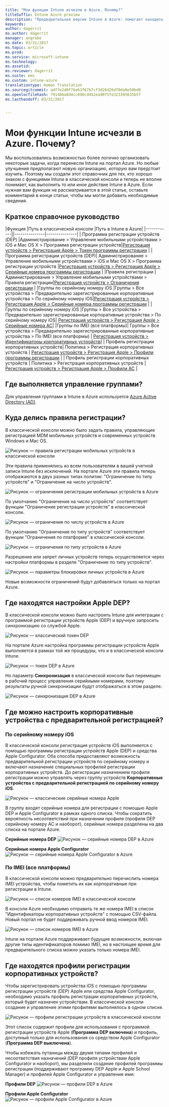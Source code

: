 ```yaml
---
title: "Мои функции Intune исчезли в Azure. Почему?"
titleSuffix: Intune Azure preview
description: "Предварительная версия Intune в Azure: помогает находить функции Intune в консоли Azure."
keywords: 
author: dagerrit
ms.author: dagerrit
manager: angrobe
ms.date: 03/31/2017
ms.topic: article
ms.prod: 
ms.service: microsoft-intune
ms.technology: 
ms.assetid: 
ms.reviewer: dagerrit
ms.suite: ems
ms.custom: intune-azure
translationtype: Human Translation
ms.sourcegitcommit: adf7e2d0f76e63f67b7cf3d26d26df0da0e50bd0
ms.openlocfilehash: 791486a8d4cc490cd452ea9075fe323395635b5f
ms.lasthandoff: 03/31/2017


---
```

# <a name="where-did-my-intune-feature-go-in-azure"></a>Мои функции Intune исчезли в Azure. Почему?
Мы воспользовались возможностью более логично организовать некоторые задачи, когда перенесли Intune на портал Azure. Но любые улучшения предполагают новую организацию, которую вам предстоит изучить. Поэтому мы создали этот справочник для тех, кто хорошо знаком с функциями Intune в классической консоли и теперь не вполне понимает, как выполнить то или иное действие Intune в Azure. Если нужная вам функция не рассматривается в этой статье, оставьте комментарий в конце статьи, чтобы мы могли добавить необходимые сведения.
## <a name="quick-reference-guide"></a>Краткое справочное руководство
|Функция |Путь в классической консоли |Путь в Intune в Azure| |------------||---------------|---------------|
| Программа регистрации устройств (DEP) |Администрирование > Управление мобильными устройствами > iOS и Mac OS X > Программа регистрации устройств|[Регистрация устройств > Регистрация Apple > Токен программы регистрации](#where-did-apple-dep-go) |
|Программа регистрации устройств (DEP)| Администрирование > Управление мобильными устройствами > iOS и Mac OS X > Программа регистрации устройств |[Регистрация устройств > Регистрация Apple > Серийные номера программы регистрации](#where-did-apple-dep-go) |
|Правила регистрации |Администрирование > Управление мобильными устройствами > Правила регистрации|[Регистрация устройств > Ограничения регистрации](#where-did-enrollment-rules-go) |
|Группы по серийному номеру iOS |Группы > Все устройства > Предварительно зарегистрированные корпоративные устройства > По серийному номеру iOS|[Регистрация устройств > Регистрация Apple > Серийные номера программы регистрации](#where-did-corporate-pre-enrolled-devices-go) |
|Группы по серийному номеру iOS |Группы > Все устройства > Предварительно зарегистрированные корпоративные устройства > По серийному номеру iOS| [Регистрация устройств > Регистрация Apple > Серийные номера AC](#where-did-corporate-pre-enrolled-devices-go)|
|Группы по IMEI (все платформы)| Группы > Все устройства > Предварительно зарегистрированные корпоративные устройства > По IMEI (все платформы) | [Регистрация устройств > Идентификаторы корпоративных устройств](#by-imei-all-platforms)|
| Профиль регистрации корпоративных устройств| Политика > Регистрация корпоративных устройств | [Регистрация устройств > Регистрация Apple > Профили программы регистрации](#where-did-corporate-pre-enrolled-devices-go) |
| Профиль регистрации корпоративных устройств | Политика > Регистрация корпоративных устройств | [Регистрация устройств > Регистрация Apple > Профили AC](#where-did-corporate-pre-enrolled-devices-go) |


## <a name="where-do-i-manage-groups"></a>Где выполняется управление группами?
Для управления группами в Intune в Azure используется [Azure Active Directory (AD)](https://docs.microsoft.com/azure/active-directory/active-directory-groups-create-azure-portal).

## <a name="where-did-enrollment-rules-go"></a>Куда делись правила регистрации?
В классической консоли можно было задать правила, управляющие регистрацией MDM мобильных устройств и современных устройств Windows и Mac OS.

![Рисунок — правила регистрации мобильных устройств в классической консоли](./media/ui-changes/01-classic-rules.png)

Эти правила применялись ко всем пользователям в вашей учетной записи Intune без исключений. На портале Azure эти правила теперь отображаются в двух разных типах политик: "Ограничение по типу устройств" и "Ограничение на число устройств".

![Рисунок — ограничения регистрации мобильных устройств в Azure](./media/ui-changes/02-azure-enroll-restrictions.png)

По умолчанию "Ограничение на число устройств" соответствует функции "Ограничение регистрации устройств" в классической консоли.

![Рисунок — ограничения по числу устройств в Azure](./media/ui-changes/03-azure-device-limit.png)

По умолчанию "Ограничение по типу устройств" соответствует функции "Ограничения по платформе" в классической консоли.

![Рисунок — ограничения по типу устройств в Azure](./media/ui-changes/04-azure-platform-restrictions.png)

Разрешение или запрет личных устройств теперь осуществляется через настройки платформы в разделе "Ограничение по типу устройств".

![Рисунок — параметры блокировки личных устройств в Azure](./media/ui-changes/05-azure-personal-block.png)

Новые возможности ограничений будут добавляться только на портал Azure.

## <a name="where-did-apple-dep-go"></a>Где находятся настройки Apple DEP?
В классической консоли можно было настроить Intune для интеграции с программой регистрации устройств Apple (DEP) и вручную запросить синхронизацию со службой Apple.

![Рисунок — классический токен DEP](./media/ui-changes/06-classic-dep-token.png)

На портале Azure настройка программы регистрации устройств Apple выполняется в рамках той же процедуры, что и в классической консоли Intune.

![Рисунок — токен DEP в Azure](./media/ui-changes/07-azure-dep-token.png)

Но параметр **Синхронизация** в классической консоли был перемещен в рабочий процесс управления серийными номерами, поэтому результаты ручной синхронизации будут отображаться в этом разделе.

![Рисунок — синхронизация DEP в Azure](./media/ui-changes/08-azure-dep-sync.png)

## <a name="where-did-corporate-pre-enrolled-devices-go"></a>Где можно настроить корпоративные устройства с предварительной регистрацией?
### <a name="by-ios-serial-number"></a>По серийному номеру iOS
В классической консоли регистрация устройств iOS выполняется с помощью программы регистрации устройств Apple (DEP) и средства Apple Configurator. Оба способа предоставляют возможность предварительной регистрации устройств по серийному номеру и включают назначение специальных профилей регистрации корпоративных устройств. До регистрации назначением профиля регистрации можно управлять через группу устройств **Корпоративные устройства с предварительной регистрацией по серийному номеру iOS**.

![Рисунок — классические серийные номера Apple](./media/ui-changes/09-classic-apple-serials.png)

В группу входят серийные номера для регистрации с помощью Apple DEP и Apple Configurator в рамках одного списка. Чтобы сократить вероятность несоответствий при назначении профиля (профиля DEP серийному номеру AC и наоборот), серийные номера разделены на два списка на портале Azure.

**Серийные номера DEP**
![Рисунок — серийные номера DEP в Azure](./media/ui-changes/10-azure-dep-serials.png)

**Серийные номера Apple Configurator**
![Рисунок — серийные номера Apple Configurator в Azure](./media/ui-changes/11-azure-ac-serials.png)

### <a name="by-imei-all-platforms"></a>По IMEI (все платформы)

В классической консоли можно предварительно перечислить номера IMEI устройства, чтобы пометить их как корпоративные при регистрации в Intune.

![Рисунок — список номеров IMEI в классической консоли](./media/ui-changes/12-classic-corp-imei.png)

В консоли Azure необходимо отправить те же номера IMEI в список "Идентификаторы корпоративных устройств" с помощью CSV-файла. Новый портал не будет поддерживать ручной ввод номеров IMEI.

![Рисунок — список номеров IMEI в Azure](./media/ui-changes/13-azure-corp-imei.png)

Intune на портале Azure поддерживает будущие возможности, включая другие типы идентификаторов помимо IMEI, но в настоящее время для предварительного списка можно указать только номера IMEI.

## <a name="where-did-corporate-device-enrollment-profiles-go"></a>Где находятся профили регистрации корпоративных устройств?
Чтобы зарегистрировать устройства iOS с помощью программы регистрации устройств (DEP) Apple или средства Apple Configurator, необходимо указать профиль регистрации корпоративных устройств, который будет назначен устройствам. В классической консоли создание и управление этими профилями выполнялось в одном списке.

![Рисунок — профили регистрации устройств в классической консоли](./media/ui-changes/14-classic-corp-profiles.png)

Этот список содержит профили для использования с программой регистрации устройств Apple (**Программа DEP включена**) и профиль, доступный только для использования со средством Apple Configurator (**Программа DEP выключена**).

Чтобы избежать путаницы между двумя типами профилей и несоответствия назначений (DEP профиля устройствам Apple Configurator и наоборот), мы разделили создание профилей программы регистрации (поддерживают программу DEP Apple и Apple School Manager) и профилей Apple Configurator и управление ими:

**Профили DEP**
![Рисунок — профили DEP в Azure](./media/ui-changes/15-azure-dep-profiles.png)

**Профили Apple Configurator**
![Рисунок — профили Apple Configurator в Azure](./media/ui-changes/16-azure-ac-profiles.png)

